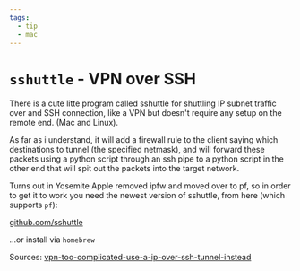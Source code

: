 ```yaml
---
tags:
  - tip
  - mac
---
```


# `sshuttle` - VPN over SSH

There is a cute litte program called sshuttle for shuttling IP subnet traffic over and SSH connection, like a VPN but doesn't require any setup on the remote end. (Mac and Linux).

As far as i understand, it will add a firewall rule to the client saying which destinations to tunnel (the specified netmask), and will forward these packets using a python script through an ssh pipe to a python script in the other end that will spit out the packets into the target network.

Turns out in Yosemite Apple removed ipfw and moved over to pf, so in order to get it to work you need the newest version of sshuttle, from here (which supports `pf`):

[github.com/sshuttle](https://github.com/sshuttle/sshuttle)

...or install via `homebrew`

Sources:
[vpn-too-complicated-use-a-ip-over-ssh-tunnel-instead](https://ariejan.net/2012/07/11/vpn-too-complicated-use-a-ip-over-ssh-tunnel-instead/)
